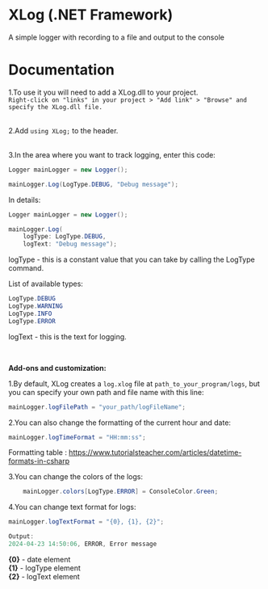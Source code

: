 # XLog (.NET Framework)
A simple logger with recording to a file and output to the console

# Documentation
1.To use it you will need to add a XLog.dll to your project.<br>
`Right-click on "links" in your project > "Add link" > "Browse" and specify the XLog.dll file.`<br><br>

2.Add ```using XLog;``` to the header.<br><br>

3.In the area where you want to track logging, enter this code:

```C#
Logger mainLogger = new Logger();

mainLogger.Log(LogType.DEBUG, "Debug message");

```

In details:

```C#
Logger mainLogger = new Logger();

mainLogger.Log(
    logType: LogType.DEBUG, 
    logText: "Debug message");

```
logType - this is a constant value that you can take by calling the LogType command.

List of available types:
```C#
LogType.DEBUG
LogType.WARNING
LogType.INFO
LogType.ERROR
```

logText - this is the text for logging.<br>

<br>

**Add-ons and customization:**<br>

1.By default, XLog creates a `log.xlog` file at `path_to_your_program/logs`, but you can specify your own path and file name with this line:
```C#
mainLogger.logFilePath = "your_path/logFileName";
```

2.You can also change the formatting of the current hour and date:
```C#
mainLogger.logTimeFormat = "HH:mm:ss";
```
Formatting table : https://www.tutorialsteacher.com/articles/datetime-formats-in-csharp

3.You can change the colors of the logs:

```C#
    mainLogger.colors[LogType.ERROR] = ConsoleColor.Green;
```

4.You can change text format for logs:

```C#
mainLogger.logTextFormat = "{0}, {1}, {2}";

Output:
2024-04-23 14:50:06, ERROR, Error message
```
**{0}** - date element<br>
**{1}** - logType element<br>
**{2}** - logText element<br>
